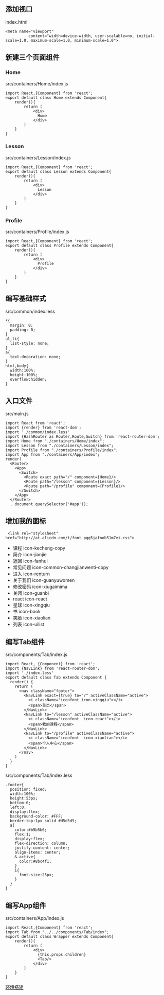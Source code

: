 ## 添加视口
index.html
```
<meta name="viewport"
          content="width=device-width, user-scalable=no, initial-scale=1.0, maximum-scale=1.0, minimum-scale=1.0">
```

## 新建三个页面组件
### Home
src/containers/Home/index.js
```
import React,{Component} from 'react';
export default class Home extends Component{
    render(){
        return (
            <div>
              Home
            </div>
        )
    }
}
```
### Lesson
src/containers/Lesson/index.js
```
import React,{Component} from 'react';
export default class Lesson extends Component{
    render(){
        return (
            <div>
              Lesson
            </div>
        )
    }
}
```
### Profile
src/containers/Profile/index.js
```
import React,{Component} from 'react';
export default class Profile extends Component{
    render(){
        return (
            <div>
              Profile
            </div>
        )
    }
}
```
## 编写基础样式

src/common/index.less

```
*{
  margin: 0;
  padding: 0;
}
ul,li{
  list-style: none;
}
a{
  text-decoration: none;
}
html,body{
  width:100%;
  height:100%;
  overflow:hidden;
}
```

## 入口文件
src/main.js
```
import React from 'react';
import {render} from 'react-dom';
import './common/index.less'
import {HashRouter as Router,Route,Switch} from 'react-router-dom';
import Home from "./containers/Home/index";
import Lesson from "./containers/Lesson/index";
import Profile from "./containers/Profile/index";
import App from "./containers/App/index";
render(
  <Router>
    <App>
      <Switch>
        <Route exact path="/" component={Home}/>
        <Route path="/lesson" component={Lesson}/>
        <Route path="/profile" component={Profile}/>
      </Switch>
    </App>
  </Router>
  , document.querySelector('#app'));
```

## 增加我的图标
```
 <link rel="stylesheet" href="http://at.alicdn.com/t/font_pgg5jafnob51m7vi.css">
```

- 课程 icon-kecheng-copy
- 简介 icon-jianjie
- 返回 icon-fanhui
- 常见问题 icon-common-changjianwenti-copy
- 进入 icon-renturn
- 关于我们 icon-guanyuwomen
- 修改密码 icon-xiugaimima
- 关闭 icon-guanbi
- react icon-react
- 星球 icon-xingqiu
- 书 icon-book
- 笑脸 icon-xiaolian
- 列表 icon-uilist

## 编写Tab组件
src/components/Tab/index.js
```
import React, {Component} from 'react';
import {NavLink} from 'react-router-dom';
import './index.less'
export default class Tab extends Component {
  render() {
    return (
      <nav className="footer">
        <NavLink exact={true} to="/" activeClassName="active">
          <i className="iconfont icon-xingqiu"></i>
          <span>首页</span>
        </NavLink>
        <NavLink to="/lesson" activeClassName="active">
          <i className="iconfont  icon-react"></i>
          <span>我的课程</span>
        </NavLink>
        <NavLink to="/profile" activeClassName="active">
          <i className="iconfont  icon-xiaolian"></i>
          <span>个人中心</span>
        </NavLink>
      </nav>
    )
  }
}
```

src/components/Tab/index.less
```
.footer{
  position: fixed;
  width:100%;
  height:53px;
  bottom:0;
  left:0;
  display:flex;
  background-color: #FFF;
  border-top:1px solid #d5d5d5;
  a{
    color:#b5b5b6;
    flex:1;
    display:flex;
    flex-direction: column;
    justify-content: center;
    align-items: center;
    &.active{
      color:#8bc4f1;
    }
    i{
      font-size:25px;
    }
  }
}
```

## 编写App组件
src/containers/App/index.js
```
import React,{Component} from 'react';
import Tab from "../../components/Tab/index";
export default class Wrapper extends Component{
    render(){
        return (
            <div>
              {this.props.children}
              <Tab/>
            </div>
        )
    }
}
```






[环境搭建](https://github.com/zhufengnodejs/zhufengketangapp/commit/ac28fb9497b86766d8982a524bdcfddea1e19f0b?diff=unified)
